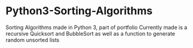 # Python3-Sorting-Algorithms
Sorting Algorithms made in Python 3, part of portfolio
Currently made is a recursive Quicksort and BubbleSort as well as a function to generate random unsorted lists
